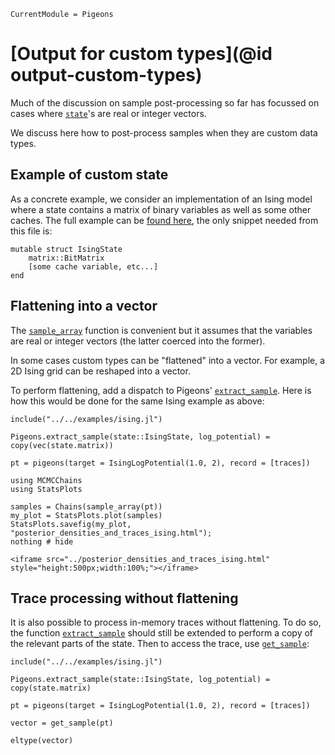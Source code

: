 ```@meta
CurrentModule = Pigeons
```

# [Output for custom types](@id output-custom-types)

Much of the discussion on sample post-processing 
so far has focussed on cases where [`state`](@ref)'s 
are real or integer 
vectors. 

We discuss here how to post-process samples when they are 
custom data types. 


## Example of custom state

As a concrete example, we consider an implementation of 
an Ising model where a state contains a matrix of 
binary variables as well as some other caches. 
The full example can be [found here](https://github.com/Julia-Tempering/Pigeons.jl/blob/main/examples/ising.jl), 
the only snippet needed from this file is:

```
mutable struct IsingState 
    matrix::BitMatrix 
    [some cache variable, etc...]
end
```



## Flattening into a vector

The [`sample_array`](@ref) function is convenient but it assumes that the variables are real or integer 
vectors (the latter coerced into the former). 

In some cases custom types can be "flattened" into a vector. 
For example, a 2D Ising grid can be reshaped into a vector.

To perform flattening, add a dispatch to Pigeons' [`extract_sample`](@ref). 
Here is how this would be done for the same Ising example as above:

```@example
include("../../examples/ising.jl")

Pigeons.extract_sample(state::IsingState, log_potential) = copy(vec(state.matrix))

pt = pigeons(target = IsingLogPotential(1.0, 2), record = [traces])

using MCMCChains
using StatsPlots

samples = Chains(sample_array(pt))
my_plot = StatsPlots.plot(samples)
StatsPlots.savefig(my_plot, "posterior_densities_and_traces_ising.html"); 
nothing # hide
```

```@raw html
<iframe src="../posterior_densities_and_traces_ising.html" style="height:500px;width:100%;"></iframe>
```


## Trace processing without flattening

It is also possible to process in-memory traces without flattening. 
To do so, the function [`extract_sample`](@ref) should still be extended to 
perform a copy of the relevant parts of the state. 
Then to access the trace, use [`get_sample`](@ref):

```@example nonflat
include("../../examples/ising.jl")

Pigeons.extract_sample(state::IsingState, log_potential) = copy(state.matrix)

pt = pigeons(target = IsingLogPotential(1.0, 2), record = [traces])

vector = get_sample(pt)

eltype(vector)
```

